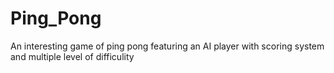 # Ping_Pong
An interesting game of ping pong featuring an AI player with scoring system and multiple level of difficulity
